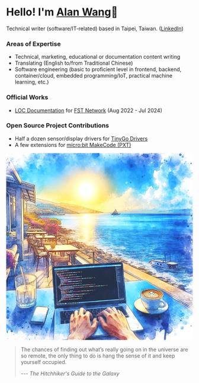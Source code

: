 # Hello! I'm [Alan Wang](https://alankrantas.github.io/)👋

Technical writer (software/IT-related) based in Taipei, Taiwan. ([LinkedIn](https://www.linkedin.com/in/alankrantas/))

### Areas of Expertise

- Technical, marketing, educational or documentation content writing
- Translating (English to/from Traditional Chinese)
- Software engineering (basic to proficient level in frontend, backend, container/cloud, embedded programming/IoT, practical machine learning, etc.)

### Official Works

- [LOC Documentation](https://loc-documentation.vercel.app/) for [FST Network](https://www.fst.network/) (Aug 2022 - Jul 2024)

### Open Source Project Contributions

- Half a dozen sensor/display drivers for [TinyGo Drivers](https://github.com/tinygo-org/drivers)
- A few extensions for [micro:bit MakeCode (PXT)](https://makecode.microbit.org/extensions)

![profile](profile.jpg)

> The chances of finding out what’s really going on in the universe are so remote, the only thing to do is hang the sense of it and keep yourself occupied.
> 
> --- _The Hitchhiker's Guide to the Galaxy_
